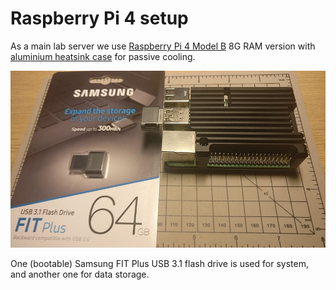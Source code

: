 # Raspberry Pi 4 setup

As a main lab server we use [Raspberry Pi 4 Model B](https://www.raspberrypi.org/products/raspberry-pi-4-model-b/)
8G RAM version with [aluminium heatsink case](https://shop.pimoroni.com/products/aluminium-heatsink-case-for-raspberry-pi-4?variant=29430673178707)
for passive cooling.

![RPi 4 and USB flash](img/rpi-fit.png?raw=true "RPi 4 and USB flash")

One (bootable) Samsung FIT Plus USB 3.1 flash drive is used for system,
and another one for data storage.
